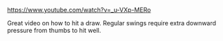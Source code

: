 https://www.youtube.com/watch?v=_u-VXp-MERo

Great video on how to hit a draw. Regular swings require extra downward pressure from thumbs to hit well.